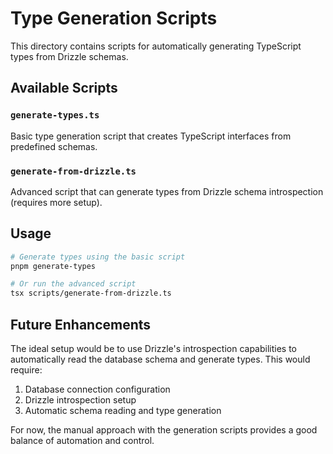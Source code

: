 # Type Generation Scripts

This directory contains scripts for automatically generating TypeScript types from Drizzle schemas.

## Available Scripts

### `generate-types.ts`
Basic type generation script that creates TypeScript interfaces from predefined schemas.

### `generate-from-drizzle.ts`
Advanced script that can generate types from Drizzle schema introspection (requires more setup).

## Usage

```bash
# Generate types using the basic script
pnpm generate-types

# Or run the advanced script
tsx scripts/generate-from-drizzle.ts
```

## Future Enhancements

The ideal setup would be to use Drizzle's introspection capabilities to automatically read the database schema and generate types. This would require:

1. Database connection configuration
2. Drizzle introspection setup
3. Automatic schema reading and type generation

For now, the manual approach with the generation scripts provides a good balance of automation and control.
